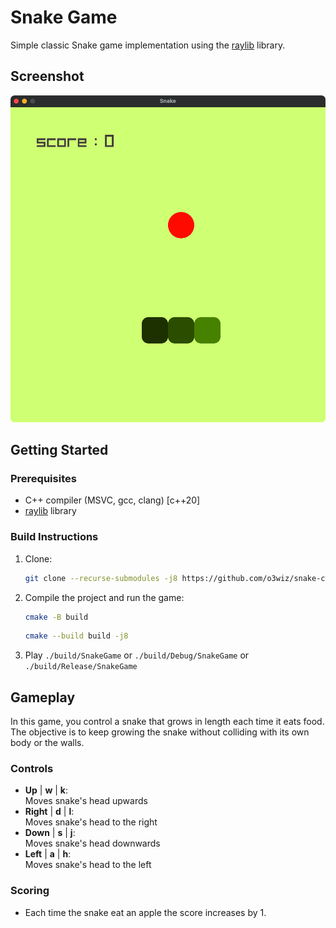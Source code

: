 # Snake Game

Simple classic Snake game implementation  using the [raylib](https://www.raylib.com/) library.

## Screenshot
![Screenshot 2024-06-16 201116](./screenshot-example.png)


## Getting Started

### Prerequisites

- C++ compiler (MSVC, gcc, clang) [c++20]
- [raylib](https://www.raylib.com/) library

### Build Instructions

1. Clone:

   ```sh
   git clone --recurse-submodules -j8 https://github.com/o3wiz/snake-cpp.git
   ```
2. Compile the project and run the game:

   ```sh
   cmake -B build
   ```
   ```sh
   cmake --build build -j8
   ```
3. Play `./build/SnakeGame` or `./build/Debug/SnakeGame` or `./build/Release/SnakeGame`

## Gameplay

In this game, you control a snake that grows in length each time it eats food. The objective is to keep growing the snake without colliding with its own body or the walls.

### Controls

- **Up**    | **w** | **k**: \
    Moves snake's head upwards
- **Right** | **d** | **l**: \
    Moves snake's head to the right
- **Down**  | **s** | **j**: \
    Moves snake's head downwards
- **Left**  | **a** | **h**: \
    Moves snake's head to the left

### Scoring

- Each time the snake eat an apple the score increases by 1.
